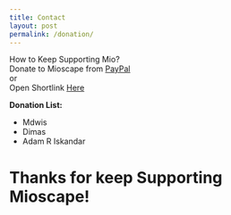 ```yaml
---
title: Contact
layout: post
permalink: /donation/
---
```

How to Keep Supporting Mio?  
Donate to Mioscape from [PayPal](https://www.paypal.me/mioscape)  
or  
Open Shortlink [Here](http://gestyy.com/e00b67)  

**Donation List:**  
- Mdwis
- Dimas
- Adam R Iskandar  
# Thanks for keep Supporting Mioscape!
